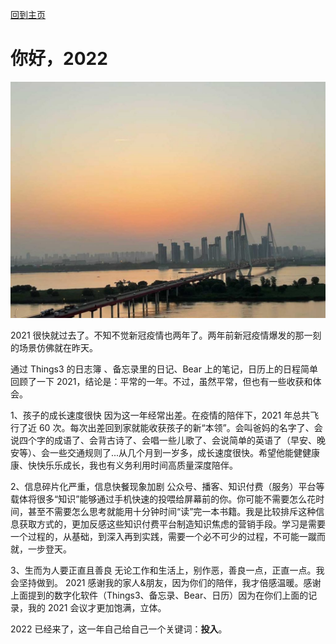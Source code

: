 [回到主页](/README.md)

# 你好，2022

![长江](/Static/Pics/2022/20220102_你好2022_1.jpeg)


2021 很快就过去了。不知不觉新冠疫情也两年了。两年前新冠疫情爆发的那一刻的场景仿佛就在昨天。

通过 Things3 的日志簿 、备忘录里的日记、Bear 上的笔记，日历上的日程简单回顾了一下 2021，结论是：平常的一年。不过，虽然平常，但也有一些收获和体会。

1、孩子的成长速度很快 因为这一年经常出差。在疫情的陪伴下，2021 年总共飞行了近 60 次。每次出差回到家就能收获孩子的新“本领”。会叫爸妈的名字了、会说四个字的成语了、会背古诗了、会唱一些儿歌了、会说简单的英语了（早安、晚安等）、会一些交通规则了...从几个月到一岁多，成长速度很快。希望他能健健康康、快快乐乐成长，我也有义务利用时间高质量深度陪伴。

2、信息碎片化严重，信息快餐现象加剧 公众号、播客、知识付费（服务）平台等载体将很多“知识”能够通过手机快速的投喂给屏幕前的你。你可能不需要怎么花时间，甚至不需要怎么思考就能用十分钟时间“读”完一本书籍。我是比较排斥这种信息获取方式的，更加反感这些知识付费平台制造知识焦虑的营销手段。学习是需要一个过程的，从基础，到深入再到实践，需要一个必不可少的过程，不可能一蹴而就，一步登天。

3、生而为人要正直且善良 无论工作和生活上，别作恶，善良一点，正直一点。我会坚持做到。
2021 感谢我的家人&朋友，因为你们的陪伴，我才倍感温暖。感谢上面提到的数字化软件（Things3、备忘录、Bear、日历）因为在你们上面的记录，我的 2021 会议才更加饱满，立体。

2022 已经来了，这一年自己给自己一个关键词：**投入**。